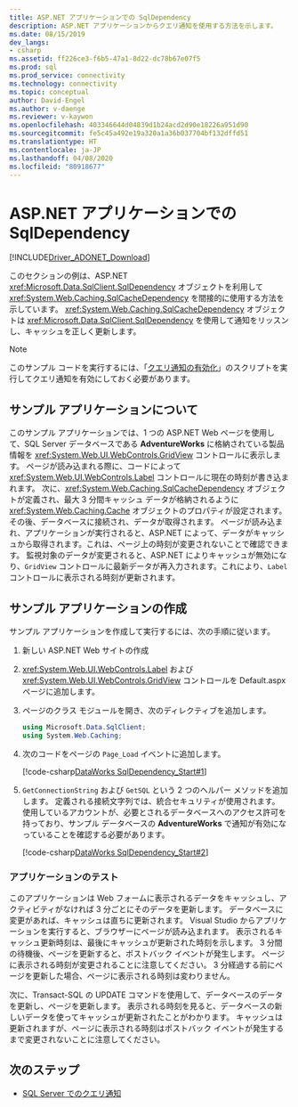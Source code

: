 ```yaml
---
title: ASP.NET アプリケーションでの SqlDependency
description: ASP.NET アプリケーションからクエリ通知を使用する方法を示します。
ms.date: 08/15/2019
dev_langs:
- csharp
ms.assetid: ff226ce3-f6b5-47a1-8d22-dc78b67e07f5
ms.prod: sql
ms.prod_service: connectivity
ms.technology: connectivity
ms.topic: conceptual
author: David-Engel
ms.author: v-daenge
ms.reviewer: v-kaywon
ms.openlocfilehash: 403346644d04839d1b24acd2d90e18226a951d90
ms.sourcegitcommit: fe5c45a492e19a320a1a36b037704bf132dffd51
ms.translationtype: HT
ms.contentlocale: ja-JP
ms.lasthandoff: 04/08/2020
ms.locfileid: "80918677"
---
```

# <a name="sqldependency-in-an-aspnet-application"></a>ASP.NET アプリケーションでの SqlDependency

[!INCLUDE[Driver_ADONET_Download](../../../includes/driver_adonet_download.md)]

このセクションの例は、ASP.NET <xref:Microsoft.Data.SqlClient.SqlDependency> オブジェクトを利用して <xref:System.Web.Caching.SqlCacheDependency> を間接的に使用する方法を示しています。 <xref:System.Web.Caching.SqlCacheDependency> オブジェクトは <xref:Microsoft.Data.SqlClient.SqlDependency> を使用して通知をリッスンし、キャッシュを正しく更新します。  
  
> [!NOTE]
>  このサンプル コードを実行するには、「[クエリ通知の有効化](enable-query-notifications.md)」のスクリプトを実行してクエリ通知を有効にしておく必要があります。  
  
## <a name="about-the-sample-application"></a>サンプル アプリケーションについて  
このサンプル アプリケーションでは、1 つの ASP.NET Web ページを使用して、SQL Server データベースである **AdventureWorks** に格納されている製品情報を <xref:System.Web.UI.WebControls.GridView> コントロールに表示します。 ページが読み込まれる際に、コードによって <xref:System.Web.UI.WebControls.Label> コントロールに現在の時刻が書き込まれます。 次に、<xref:System.Web.Caching.SqlCacheDependency> オブジェクトが定義され、最大 3 分間キャッシュ データが格納されるように <xref:System.Web.Caching.Cache> オブジェクトのプロパティが設定されます。 その後、データベースに接続され、データが取得されます。 ページが読み込まれ、アプリケーションが実行されると、ASP.NET によって、データがキャッシュから取得されます。これは、ページ上の時刻が変更されないことで確認できます。 監視対象のデータが変更されると、ASP.NET によりキャッシュが無効になり、`GridView` コントロールに最新データが再入力されます。これにより、`Label` コントロールに表示される時刻が更新されます。  
  
## <a name="creating-the-sample-application"></a>サンプル アプリケーションの作成  
サンプル アプリケーションを作成して実行するには、次の手順に従います。  
  
1. 新しい ASP.NET Web サイトの作成  
  
2. <xref:System.Web.UI.WebControls.Label> および <xref:System.Web.UI.WebControls.GridView> コントロールを Default.aspx ページに追加します。  
  
3. ページのクラス モジュールを開き、次のディレクティブを追加します。  
  
    ```csharp  
    using Microsoft.Data.SqlClient;  
    using System.Web.Caching;  
    ```  
  
4. 次のコードをページの `Page_Load` イベントに追加します。  
  
    [!code-csharp[DataWorks SqlDependency_Start#1](~/../sqlclient/doc/samples/SqlDependency_Start.cs#1)]
  
5. `GetConnectionString` および `GetSQL` という 2 つのヘルパー メソッドを追加します。 定義される接続文字列では、統合セキュリティが使用されます。 使用しているアカウントが、必要とされるデータベースへのアクセス許可を持っており、サンプル データベースの **AdventureWorks** で通知が有効になっていることを確認する必要があります。
  
    [!code-csharp[DataWorks SqlDependency_Start#2](~/../sqlclient/doc/samples/SqlDependency_Start.cs#2)]
  
### <a name="testing-the-application"></a>アプリケーションのテスト  
このアプリケーションは Web フォームに表示されるデータをキャッシュし、アクティビティがなければ 3 分ごとにそのデータを更新します。 データベースに変更があれば、キャッシュは直ちに更新されます。 Visual Studio からアプリケーションを実行すると、ブラウザーにページが読み込まれます。 表示されるキャッシュ更新時刻は、最後にキャッシュが更新された時刻を示します。 3 分間の待機後、ページを更新すると、ポストバック イベントが発生します。 ページに表示される時刻が変更されることに注意してください。 3 分経過する前にページを更新した場合、ページに表示される時刻は変わりません。  
  
次に、Transact-SQL の UPDATE コマンドを使用して、データベースのデータを更新し、ページを更新します。 表示される時刻を見ると、データベースの新しいデータを使ってキャッシュが更新されたことがわかります。 キャッシュは更新されますが、ページに表示される時刻はポストバック イベントが発生するまで変更されないことに注意してください。  
  
## <a name="next-steps"></a>次のステップ
- [SQL Server でのクエリ通知](query-notifications-sql-server.md)
